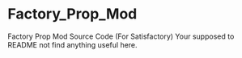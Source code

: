 # Factory_Prop_Mod
Factory Prop Mod Source Code (For Satisfactory)
Your supposed to README not find anything useful here.
